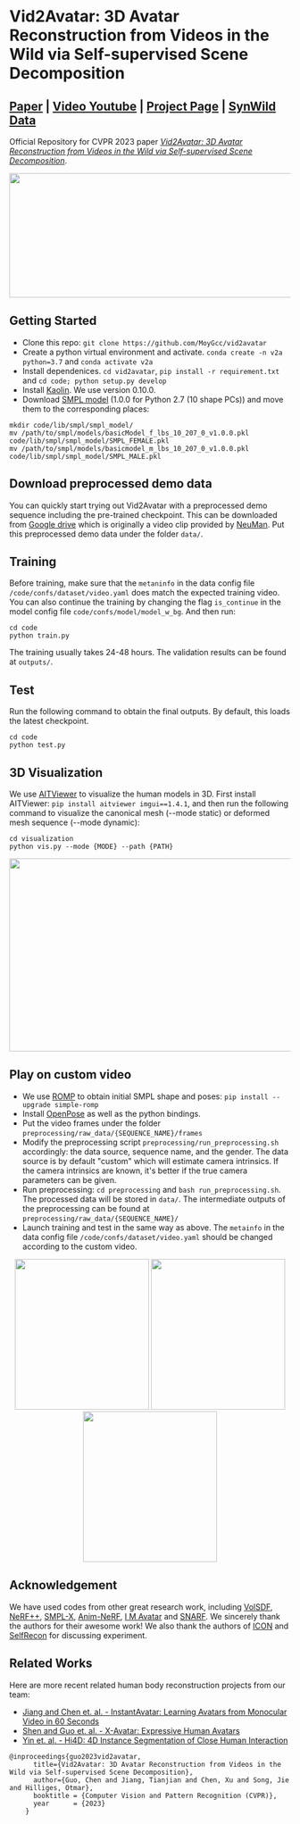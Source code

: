 # Vid2Avatar: 3D Avatar Reconstruction from Videos in the Wild via Self-supervised Scene Decomposition
## [Paper](https://arxiv.org/abs/2302.11566) | [Video Youtube](https://youtu.be/EGi47YeIeGQ) | [Project Page](https://moygcc.github.io/vid2avatar/) | [SynWild Data](https://synwild.ait.ethz.ch/)


Official Repository for CVPR 2023 paper [*Vid2Avatar: 3D Avatar Reconstruction from Videos in the Wild via Self-supervised Scene Decomposition*](https://arxiv.org/abs/2302.11566). 

<img src="assets/teaser.png" width="800" height="223"/> 

## Getting Started
* Clone this repo: `git clone https://github.com/MoyGcc/vid2avatar`
* Create a python virtual environment and activate. `conda create -n v2a python=3.7` and `conda activate v2a`
* Install dependenices. `cd vid2avatar`, `pip install -r requirement.txt` and `cd code; python setup.py develop`
* Install [Kaolin](https://kaolin.readthedocs.io/en/v0.10.0/notes/installation.html). We use version 0.10.0.
* Download [SMPL model](https://smpl.is.tue.mpg.de/download.php) (1.0.0 for Python 2.7 (10 shape PCs)) and move them to the corresponding places:
```
mkdir code/lib/smpl/smpl_model/
mv /path/to/smpl/models/basicModel_f_lbs_10_207_0_v1.0.0.pkl code/lib/smpl/smpl_model/SMPL_FEMALE.pkl
mv /path/to/smpl/models/basicmodel_m_lbs_10_207_0_v1.0.0.pkl code/lib/smpl/smpl_model/SMPL_MALE.pkl
```
## Download preprocessed demo data
You can quickly start trying out Vid2Avatar with a preprocessed demo sequence including the pre-trained checkpoint. This can be downloaded from [Google drive](https://drive.google.com/drive/folders/1AUtKSmib7CvpWBCFO6mQ9spVrga_CTU4?usp=share_link) which is originally a video clip provided by [NeuMan](https://github.com/apple/ml-neuman). Put this preprocessed demo data under the folder `data/`.

## Training
Before training, make sure that the `metaninfo` in the data config file `/code/confs/dataset/video.yaml` does match the expected training video. You can also continue the training by changing the flag `is_continue` in the model config file `code/confs/model/model_w_bg`. And then run:
```
cd code
python train.py
```
The training usually takes 24-48 hours. The validation results can be found at `outputs/`.
## Test
Run the following command to obtain the final outputs. By default, this loads the latest checkpoint.
```
cd code
python test.py
```
## 3D Visualization
We use [AITViewer](https://github.com/eth-ait/aitviewer) to visualize the human models in 3D. First install AITViewer: `pip install aitviewer imgui==1.4.1`, and then run the following command to visualize the canonical mesh (--mode static) or deformed mesh sequence (--mode dynamic):
```
cd visualization 
python vis.py --mode {MODE} --path {PATH}
```
<p align="center">
  <img src="assets/parkinglot_360.gif" width="623" height="346"/> 
</p>

## Play on custom video
* We use [ROMP](https://github.com/Arthur151/ROMP#installation) to obtain initial SMPL shape and poses: `pip install --upgrade simple-romp`
* Install [OpenPose](https://github.com/CMU-Perceptual-Computing-Lab/openpose/blob/master/doc/installation/0_index.md) as well as the python bindings.
* Put the video frames under the folder `preprocessing/raw_data/{SEQUENCE_NAME}/frames`
* Modify the preprocessing script `preprocessing/run_preprocessing.sh` accordingly: the data source, sequence name, and the gender. The data source is by default "custom" which will estimate camera intrinsics. If the camera intrinsics are known, it's better if the true camera parameters can be given.
* Run preprocessing: `cd preprocessing` and `bash run_preprocessing.sh`. The processed data will be stored in `data/`. The intermediate outputs of the preprocessing can be found at `preprocessing/raw_data/{SEQUENCE_NAME}/`
* Launch training and test in the same way as above. The `metainfo` in the data config file `/code/confs/dataset/video.yaml` should be changed according to the custom video.

<p align="center">
  <img src="assets/roger.gif" width="240" height="270"/>  <img src="assets/exstrimalik.gif" width="240" height="270"/> <img src="assets/martial.gif" width="240" height="270"/>
</p>

## Acknowledgement
We have used codes from other great research work, including [VolSDF](https://github.com/lioryariv/volsdf), [NeRF++](https://github.com/Kai-46/nerfplusplus), [SMPL-X](https://github.com/vchoutas/smplx), [Anim-NeRF](https://github.com/JanaldoChen/Anim-NeRF), [I M Avatar](https://github.com/zhengyuf/IMavatar) and [SNARF](https://github.com/xuchen-ethz/snarf). We sincerely thank the authors for their awesome work! We also thank the authors of [ICON](https://github.com/YuliangXiu/ICON) and [SelfRecon](https://github.com/jby1993/SelfReconCode) for discussing experiment.

## Related Works 
Here are more recent related human body reconstruction projects from our team:
* [Jiang and Chen et. al. - InstantAvatar: Learning Avatars from Monocular Video in 60 Seconds](https://github.com/tijiang13/InstantAvatar)
* [Shen and Guo et. al. - X-Avatar: Expressive Human Avatars](https://skype-line.github.io/projects/X-Avatar/)
* [Yin et. al. - Hi4D: 4D Instance Segmentation of Close Human Interaction](https://yifeiyin04.github.io/Hi4D/)

```
@inproceedings{guo2023vid2avatar,
      title={Vid2Avatar: 3D Avatar Reconstruction from Videos in the Wild via Self-supervised Scene Decomposition},
      author={Guo, Chen and Jiang, Tianjian and Chen, Xu and Song, Jie and Hilliges, Otmar},    
      booktitle = {Computer Vision and Pattern Recognition (CVPR)},
      year      = {2023}
    }
```
